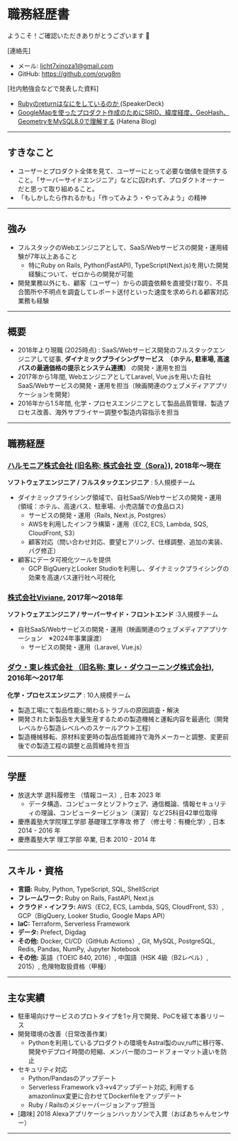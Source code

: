 # 職務経歴書
ようこそ！ご確認いただきありがとうございます :raised_hands:

[連絡先]
- メール: licht7xinoza1@gmail.com
- GitHub: https://github.com/orug8m  

[社内勉強会などで発表した資料]
- [Rubyのreturnはなにをしているのか
](https://speakerdeck.com/orug8m/rubyfalsereturnhananiwositeirufalseka) (SpeakerDeck)
- [GoogleMapを使ったプロダクト作成のためにSRID、緯度経度、GeoHash、GeometryをMySQL8.0で理解する](https://orug8m.hatenablog.com/entry/mysql_8_geo_functions) (Hatena Blog)
---

## すきなこと
- ユーザーとプロダクト全体を見て、ユーザーにとって必要な価値を提供すること。「サーバーサイドエンジニア」などに囚われず、プロダクトオーナーだと思って取り組めること。
- 「もしかしたら作れるかも」「作ってみよう・やってみよう」の精神
---

## 強み
- フルスタックのWebエンジニアとして、SaaS/Webサービスの開発・運用経験が7年以上あること
  - 特にRuby on Rails, Python(FastAPI), TypeScript(Next.js)を用いた開発経験について、ゼロからの開発が可能
- 開発業務以外にも、顧客（ユーザー）からの調査依頼を直接受け取り、不具合箇所や不明点を調査してレポート送付といった速度を求められる顧客対応業務も経験
---

## 概要
- 2018年より現職 (2025時点) : SaaS/Webサービス開発のフルスタックエンジニアして従事, **ダイナミックプライシングサービス　（ホテル, 駐車場, 高速バスの最適価格の提示とシステム連携）** の開発・運用を担当
- 2017年から1年間, WebエンジニアとしてLaravel, Vue.jsを用いた自社SaaS/Webサービスの開発・運用を担当（映画関連のウェブメディアアプリケーションを開発）
- 2016年から1.5年間, 化学・プロセスエンジニアとして製品品質管理、製造プロセス改善、海外サプライヤー調整や製造内容指示を担当
---

## 職務経歴
### [ハルモニア株式会社 (旧名称: 株式会社 空（Sora）)](https://www.harmoniainc.jp/), 2018年〜現在  

**ソフトウェアエンジニア / フルスタックエンジニア** : 5人規模チーム
- ダイナミックプライシング領域で、自社SaaS/Webサービスの開発・運用 (領域：ホテル、高速バス、駐車場、小売店舗での食品ロス)
  - サービスの開発・運用（Rails, Next.js, Postgres）
  - AWSを利用したインフラ構築・運用（EC2, ECS, Lambda, SQS, CloudFront, S3）
  - 顧客対応（問い合わせ対応、要望ヒアリング、仕様調整、追加の実装、バグ修正）
- 顧客にデータ可視化ツールを提供
  - GCP BigQueryとLooker Studioを利用し、ダイナミックプライシングの効果を高速バス運行社へ可視化

### [株式会社Viviane](https://viviane.jp/service/), 2017年〜2018年  

**ソフトウェアエンジニア / サーバーサイド・フロントエンド** :3人規模チーム
- 自社SaaS/Webサービスの開発・運用（映画関連のウェブメディアアプリケーション　※2024年事業譲渡）
  - サービスの開発・運用（Laravel, Vue.js）

### [ダウ・東レ株式会社 （旧名称: 東レ・ダウコーニング株式会社)](https://jp.dow.com/ja-jp/dow-toray.html), 2016年〜2017年  

**化学・プロセスエンジニア** : 10人規模チーム
- 製造工場にて製品性能に関わるトラブルの原因調査・解決
- 開発された新製品を大量生産するための製造機械と運転内容を最適化（開発レベルから製造レベルへのスケールアウト工程）
- 製造機械移転、原材料変更時の製品性能維持で海外メーカーと調整、変更前後での製造工程の調整と品質維持を担当
---

## 学歴
- 放送大学 選科履修生 （情報コース）, 日本 2023 年
  - データ構造、コンピュータとソフトウェア、通信概論、情報セキュリティの理論、コンピュータービジョン（演習）など25科目42単位取得
- 慶應義塾大学院理工学部 基礎理工学専攻 修了 （修士号：有機化学）, 日本 2014 - 2016 年  
- 慶應義塾大学 理工学部 卒業, 日本 2010 - 2014 年
---

## スキル・資格
- **言語:** Ruby, Python, TypeScript, SQL, ShellScript
- **フレームワーク:** Ruby on Rails, FastAPI, Next.js
- **クラウド・インフラ:** AWS（EC2, ECS, Lambda, SQS, CloudFront, S3）, GCP（BigQuery, Looker Studio, Google Maps API）
- **IaC:** Terraform, Serverless Framework
- **データ:** Prefect, Digdag
- **その他:** Docker, CI/CD（GitHub Actions）, Git, MySQL, PostgreSQL, Redis, Pandas, NumPy, Jupyter Notebook
- **その他:** 英語（TOEIC 840, 2016）, 中国語（HSK 4級（B2レベル）, 2015）, 危険物取扱資格（甲種）
---

## 主な実績
- 駐車場向けサービスのプロトタイプを1ヶ月で開発、PoCを経て本番リリース
- 開発環境の改善（日常改善作業）
  - Pythonを利用しているプロダクトの環境をAstral製のuv,ruffに移行等、開発やデプロイ時間の短縮、メンバー間のコードフォーマット違いを防止
- セキュリティ対応
  - Python/Pandasのアップデート
  - Serverless Framework v3→v4アップデート対応, 利用するamazonlinux変更に合わせてDockerfileをアップデート
  - Ruby / Railsのメジャーバージョンアップ担当
- [趣味] 2018 Alexaアプリケーションハッカソンで入賞（おばあちゃんセンサー）  
---

